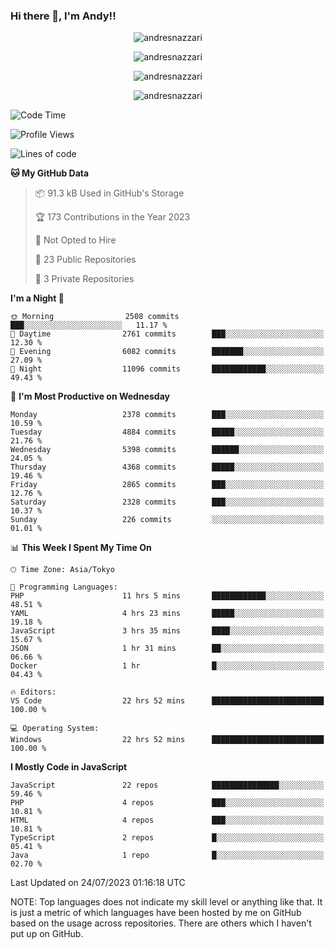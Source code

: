 ### Hi there 👋, I'm Andy!!

<p align="center" >
  <img src="https://github-profile-trophy.vercel.app/?username=AndresNazzari&theme=dracula&column=-1" alt="andresnazzari"/>
</p>

<p align="center">
  <img  src="https://github-readme-stats.vercel.app/api?username=AndresNazzari&count_private=true&show_icons=true&theme=dracula" alt="andresnazzari"/>
</p>
<p align="center">
  <img  src="https://github-readme-stats.vercel.app/api/top-langs/?username=AndresNazzari&layout=compact" alt="andresnazzari"/>
</p>
<p align="center" >
  <img src="https://github-readme-stats.vercel.app/api/wakatime?username=AndresNazzari" alt="andresnazzari"/>
</p>

<!--START_SECTION:waka-->
![Code Time](http://img.shields.io/badge/Code%20Time-697%20hrs%2020%20mins-blue)

![Profile Views](http://img.shields.io/badge/Profile%20Views-2-blue)

![Lines of code](https://img.shields.io/badge/From%20Hello%20World%20I%27ve%20Written-6.6%20million%20lines%20of%20code-blue)

**🐱 My GitHub Data** 

> 📦 91.3 kB Used in GitHub's Storage 
 > 
> 🏆 173 Contributions in the Year 2023
 > 
> 🚫 Not Opted to Hire
 > 
> 📜 23 Public Repositories 
 > 
> 🔑 3 Private Repositories 
 > 
**I'm a Night 🦉** 

```text
🌞 Morning                2508 commits        ███░░░░░░░░░░░░░░░░░░░░░░   11.17 % 
🌆 Daytime                2761 commits        ███░░░░░░░░░░░░░░░░░░░░░░   12.30 % 
🌃 Evening                6082 commits        ███████░░░░░░░░░░░░░░░░░░   27.09 % 
🌙 Night                  11096 commits       ████████████░░░░░░░░░░░░░   49.43 % 
```
📅 **I'm Most Productive on Wednesday** 

```text
Monday                   2378 commits        ███░░░░░░░░░░░░░░░░░░░░░░   10.59 % 
Tuesday                  4884 commits        █████░░░░░░░░░░░░░░░░░░░░   21.76 % 
Wednesday                5398 commits        ██████░░░░░░░░░░░░░░░░░░░   24.05 % 
Thursday                 4368 commits        █████░░░░░░░░░░░░░░░░░░░░   19.46 % 
Friday                   2865 commits        ███░░░░░░░░░░░░░░░░░░░░░░   12.76 % 
Saturday                 2328 commits        ███░░░░░░░░░░░░░░░░░░░░░░   10.37 % 
Sunday                   226 commits         ░░░░░░░░░░░░░░░░░░░░░░░░░   01.01 % 
```


📊 **This Week I Spent My Time On** 

```text
🕑︎ Time Zone: Asia/Tokyo

💬 Programming Languages: 
PHP                      11 hrs 5 mins       ████████████░░░░░░░░░░░░░   48.51 % 
YAML                     4 hrs 23 mins       █████░░░░░░░░░░░░░░░░░░░░   19.18 % 
JavaScript               3 hrs 35 mins       ████░░░░░░░░░░░░░░░░░░░░░   15.67 % 
JSON                     1 hr 31 mins        ██░░░░░░░░░░░░░░░░░░░░░░░   06.66 % 
Docker                   1 hr                █░░░░░░░░░░░░░░░░░░░░░░░░   04.43 % 

🔥 Editors: 
VS Code                  22 hrs 52 mins      █████████████████████████   100.00 % 

💻 Operating System: 
Windows                  22 hrs 52 mins      █████████████████████████   100.00 % 
```

**I Mostly Code in JavaScript** 

```text
JavaScript               22 repos            ███████████████░░░░░░░░░░   59.46 % 
PHP                      4 repos             ███░░░░░░░░░░░░░░░░░░░░░░   10.81 % 
HTML                     4 repos             ███░░░░░░░░░░░░░░░░░░░░░░   10.81 % 
TypeScript               2 repos             █░░░░░░░░░░░░░░░░░░░░░░░░   05.41 % 
Java                     1 repo              █░░░░░░░░░░░░░░░░░░░░░░░░   02.70 % 
```




 Last Updated on 24/07/2023 01:16:18 UTC
<!--END_SECTION:waka-->

NOTE: Top languages does not indicate my skill level or anything like that. It is just a metric of which languages have been hosted by me on GitHub based on the usage across repositories. There are others which I haven't put up on GitHub.

<!-- Here are some ideas to get you started:

-   🔭 I’m currently working on ...
-   🌱 I’m currently learning ...
-   👯 I’m looking to collaborate on ...
-   🤔 I’m looking for help with ...
-   💬 Ask me about ...
-   📫 How to reach me: ...
-   😄 Pronouns: ...
-   ⚡ Fun fact: ... -->
